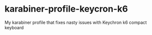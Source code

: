 # karabiner-profile-keycron-k6
My karabiner profile that fixes nasty issues with Keychron k6 compact keyboard
